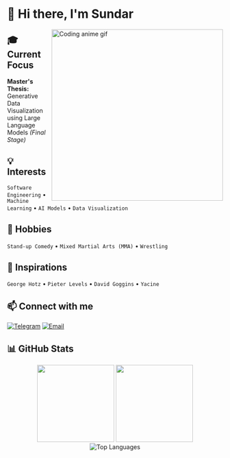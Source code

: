 # 👋 Hi there, I'm Sundar

<img align="right" width="400" src="./hodaka.gif" alt="Coding anime gif">

## 🎓 Current Focus
**Master's Thesis:** Generative Data Visualization using Large Language Models *(Final Stage)*

## 💡 Interests
`Software Engineering` • `Machine Learning` • `AI Models` • `Data Visualization`

## 🌟 Hobbies
`Stand-up Comedy` • `Mixed Martial Arts (MMA)` • `Wrestling`

## 🚀 Inspirations
`George Hotz` • `Pieter Levels` • `David Goggins` • `Yacine`

## 📫 Connect with me
[![Telegram](https://img.shields.io/badge/Telegram-2CA5E0?style=for-the-badge&logo=telegram&logoColor=white)](https://t.me/Sundar159)
[![Email](https://img.shields.io/badge/Email-D14836?style=for-the-badge&logo=gmail&logoColor=white)](mailto:sundardas159@gmail.com)

## 📊 GitHub Stats

<div align="center">
  <img height="180em" src="https://github-readme-stats.vercel.app/api?username=SundarMD&show_icons=true&theme=dark&include_all_commits=true&count_private=true"/>
  <img height="180em" src="https://github-readme-streak-stats.herokuapp.com/?user=SundarMD&theme=dark&hide_border=true"/>
</div>

<div align="center">
  <img src="https://github-readme-stats.vercel.app/api/top-langs/?username=SundarMD&layout=compact&langs_count=7&theme=dark" alt="Top Languages" />
</div>
